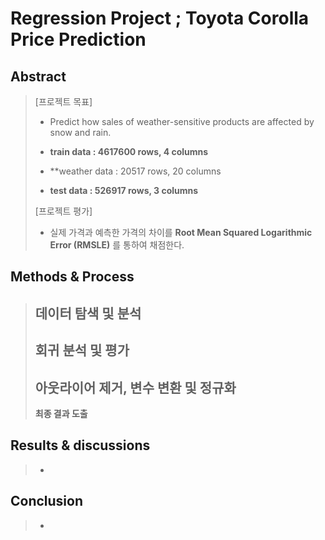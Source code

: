 Regression Project ; Toyota Corolla Price Prediction
===================

Abstract
-------------

>[프로젝트 목표]
> -  Predict how sales of weather-sensitive products are affected by snow and rain.
> 
> - **train data : 4617600 rows, 4 columns**
> - **weather data : 20517 rows, 20 columns
> - **test data : 526917 rows, 3 columns**
> 
> [프로젝트 평가]
> - 실제 가격과 예측한 가격의 차이를 **Root Mean Squared Logarithmic Error (RMSLE)** 를 통하여 채점한다.

Methods & Process
-------------

> **데이터 탐색 및 분석**
> - 
>
> **회귀 분석 및 평가**
> - 
> **아웃라이어 제거, 변수 변환 및 정규화**
> - 
>        
> **최종 결과 도출**
> 

Results & discussions
-------------

> - 

Conclusion
-------------

> - 
